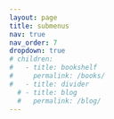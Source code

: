 ```yaml
---
layout: page
title: submenus
nav: true
nav_order: 7
dropdown: true
# children:
#   - title: bookshelf
#     permalink: /books/
#   - title: divider
  # - title: blog
  #   permalink: /blog/
---
```

